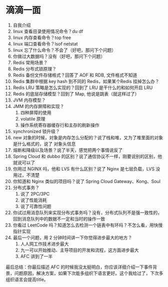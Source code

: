 # 滴滴一面

1. 自我介绍
2. linux 查看目录使用情况命令？du df
3. linux 内存查看命令？top free
4. linux 端口查看命令？lsof  netstat
5. linux 忘了什么命令？不会了（好吧，那问下个问题）
6. 你做过大数据吗？没有（好吧，那问下个问题）
7. Redis 常用场景？
8. Redis 分布式锁原理？
9. Redis 备份文件存储格式？回答了 AOF 和 RDB, 文件格式不知道
10. Redis 集群中根据 key hash 到不同的 Redis，如果某个Redis 挂掉怎么办？
11. Redis LRU 策略是怎么实现的？回到了 LRU 是干什么的和如何开启 LRU
12. Redis 的底层存储模型？回到了 Map, 他说是跳表（就这样过了）
13. JVM 内存模型？
14. JMM 的内存屏障和实现？
    1. 四种屏障的使用
    2. volatile 原理
    3. 操作系统寄存器缓存行和主存的刷新操作
15. synchronized 锁升级？
16. new 对象的时候，对象是内存怎么分配的？说了栈和堆，又为了堆里面的对象是什么格式的，说了 对象头信息
17. 熔断和降级以及场景？说了半天，感觉把两个事情说反了
18. Spring Cloud 和 dubbo 的区别？说了通信协议不一样，刚要说别的区别，他就说可以了
19. 你用过 NGINX 吗，他和 LVS 有什么区别？说了 Nginx 是七层负载，LVS 没用过，不清楚
20. 你知道和 Nginx 类似的项目吗？说了 Spring Cloud Gateway、Kong、Soul
21. 分布式事务？
    1. 说了 2PC/3PC
    2. 说了性能消耗
    3. 说了可靠性问题
22. 你试过用消息队列来实现分布式事务吗？没有，分布式队列不是强一致性的，回到消息队列中的数据不一定和当时的操作一致
23. 你看过 LeetCode 吗？知道怎么去检测一个链表中有环吗？不怎么看，用快慢指针实现
24. 最后一个问题，用 2 分钟时间讲一下你觉得进步最大的地方？
    1. 人人网工作技术进步最大
    2. 九一可以开始推动、主导项目的开发和流程，这方面进步最大
    3. AFC 讲到了一半



最后总结：你最后描述 AFC 的时候我没太挺明白，你应该详细介绍一下事件背景，问题原因，解决方案，如果下次能多组织下语言更好。这个我给过了，下次多组织语言会提高title。 



